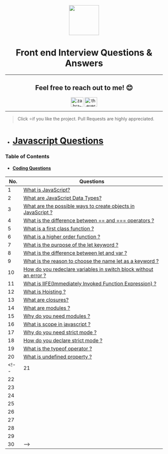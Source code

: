 <div align="center">
 <img height="96px" src="https://img.icons8.com/nolan/64/source-code.png"/>
 <h1 align="center">Front end Interview Questions & Answers</h1> 
  
---
  
## Feel free to reach out to me! 😊 <br />
<!-- <a href="https://www.instagram.com/thevergeon">Instagram</a> || <a href="https://www.twitter.com/thevergeon">Twitter</a> || <a href="https://www.linkedin.com/in/zahra-barghamadi">LinkedIn</a> -->
<p align="center">
<a href="https://linkedin.com/in/zahra-barghamadi" target="blank"><img align="center" src="https://raw.githubusercontent.com/rahuldkjain/github-profile-readme-generator/master/src/images/icons/Social/linked-in-alt.svg" alt="zahra-barghamadi" height="30" width="40" /></a>
<a href="https://twitter.com/thevergeon" target="blank"><img align="center" src="https://raw.githubusercontent.com/rahuldkjain/github-profile-readme-generator/master/src/images/icons/Social/twitter.svg" alt="thevergeon" height="30" width="40" /></a>
<!-- <a href="https://instagram.com/thevergoen" target="blank"><img align="center" src="https://raw.githubusercontent.com/rahuldkjain/github-profile-readme-generator/master/src/images/icons/Social/instagram.svg" alt="thevergoen" height="30" width="40" /></a> -->
</p>
</div>

---

> Click :star:if you like the project. Pull Requests are highly appreciated.

- # [Javascript Questions](https://github.com/ThevergeOn/Front-end-Interview/tree/main/JavaScript)

 ### Table of Contents
 
- #### [Coding Questions](https://github.com/ThevergeOn/Front-end-Interview/blob/main/JavaScript/Coding%20Questions/README.md)

| No. | Questions |
|---- | ---------
|1  | [What is JavaScript?](https://github.com/ThevergeOn/Front-end-Interview/blob/main/JavaScript/README.md#1-what-is-javascript)
|2  | [What are JavaScript Data Types?](https://github.com/ThevergeOn/Front-end-Interview/blob/main/JavaScript/README.md#2-what-are-javascript-data-types)
|3  | [What are the possible ways to create objects in JavaScript ?](https://github.com/ThevergeOn/Front-end-Interview/blob/main/JavaScript/README.md#3--what-are-the-possible-ways-to-create-objects-in-javascript)
|4  | [What is the difference between == and === operators ?](https://github.com/ThevergeOn/Front-end-Interview/blob/main/JavaScript/README.md#4-what-is-the-difference-between--and--operators-)
|5  | [What is a first class function ?](https://github.com/ThevergeOn/Front-end-Interview/blob/main/JavaScript/README.md#5what-is-a-first-class-function-)
|6  | [What is a higher order function ?](https://github.com/ThevergeOn/Front-end-Interview/blob/main/JavaScript/README.md#6what-is-a-higher-order-function-)
|7  | [What is the purpose of the let keyword ?](https://github.com/ThevergeOn/Front-end-Interview/blob/main/JavaScript/README.md#7what-is-the-purpose-of-the-let-keyword-)
|8  | [What is the difference between let and var ?](https://github.com/ThevergeOn/Front-end-Interview/blob/main/JavaScript/README.md#8what-is-the-difference-between-let-and-var-)
|9  | [What is the reason to choose the name let as a keyword ?](https://github.com/ThevergeOn/Front-end-Interview/blob/main/JavaScript/README.md#9what-is-the-reason-to-choose-the-name-let-as-a-keyword-)
|10 | [How do you redeclare variables in switch block without an error ?](https://github.com/ThevergeOn/Front-end-Interview/blob/main/JavaScript/README.md#10how-do-you-redeclare-variables-in-switch-block-without-an-error-)
|11 | [What is IIFE(Immediately Invoked Function Expression) ?](https://github.com/ThevergeOn/Front-end-Interview/blob/main/JavaScript/README.md#11what-is-iifeimmediately-invoked-function-expression-)
|12 | [What is Hoisting ?](https://github.com/ThevergeOn/Front-end-Interview/blob/main/JavaScript/README.md#12what-is-hoisting-)
|13 | [What are closures?](https://github.com/ThevergeOn/Front-end-Interview/blob/main/JavaScript/README.md#13what-are-closures-)
|14 | [What are modules ?](https://github.com/ThevergeOn/Front-end-Interview/blob/main/JavaScript/README.md#14what-are-modules-)
|15 | [Why do you need modules ?](https://github.com/ThevergeOn/Front-end-Interview/blob/main/JavaScript/README.md#15why-do-you-need-modules-)
|16 | [What is scope in javascript ?](https://github.com/ThevergeOn/Front-end-Interview/tree/main/JavaScript#16-what-is-scope-in-javascript-)
|17 | [Why do you need strict mode ?](https://github.com/ThevergeOn/Front-end-Interview/tree/main/JavaScript#17why-do-you-need-strict-mode-)
|18 | [How do you declare strict mode ?](https://github.com/ThevergeOn/Front-end-Interview/tree/main/JavaScript#18how-do-you-declare-strict-mode-)
|19 | [What is the typeof operator ?](https://github.com/ThevergeOn/Front-end-Interview/tree/main/JavaScript#19what-is-the-typeof-operator-) 
|20 | [What is undefined property ?](https://github.com/ThevergeOn/Front-end-Interview/tree/main/JavaScript#20what-is-undefined-property-) 
<!-- |21 | []() 
|22 | []() 
|23 | []() 
|24 | []() 
|25 | []() 
|26 | []() 
|27 | []() 
|28 | []() 
|29 | []() 
|30 | []()  -->
